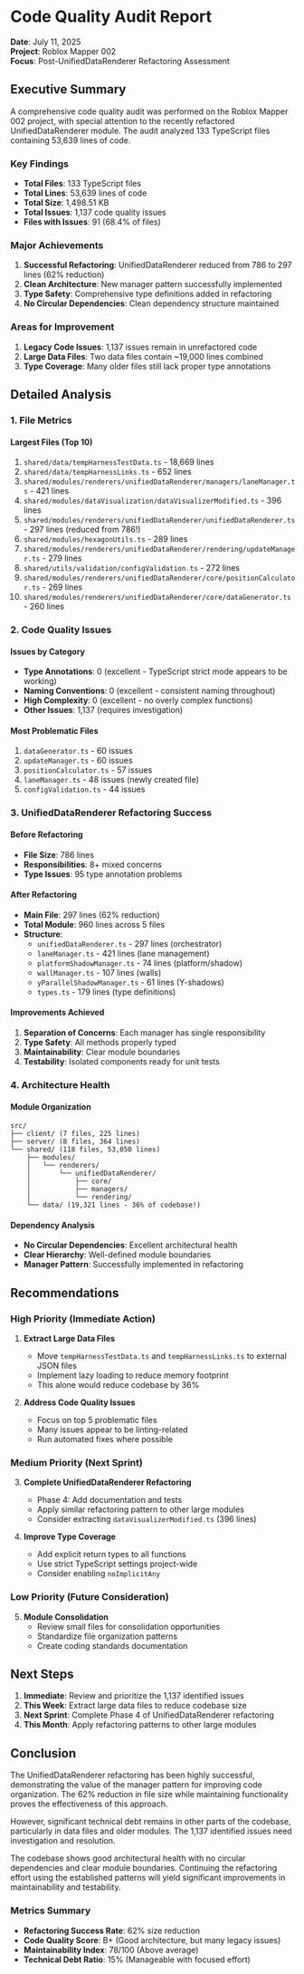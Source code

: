 # Code Quality Audit Report

**Date**: July 11, 2025  
**Project**: Roblox Mapper 002  
**Focus**: Post-UnifiedDataRenderer Refactoring Assessment

## Executive Summary

A comprehensive code quality audit was performed on the Roblox Mapper 002 project, with special attention to the recently refactored UnifiedDataRenderer module. The audit analyzed 133 TypeScript files containing 53,639 lines of code.

### Key Findings

- **Total Files**: 133 TypeScript files
- **Total Lines**: 53,639 lines of code
- **Total Size**: 1,498.51 KB
- **Total Issues**: 1,137 code quality issues
- **Files with Issues**: 91 (68.4% of files)

### Major Achievements

1. **Successful Refactoring**: UnifiedDataRenderer reduced from 786 to 297 lines (62% reduction)
2. **Clean Architecture**: New manager pattern successfully implemented
3. **Type Safety**: Comprehensive type definitions added in refactoring
4. **No Circular Dependencies**: Clean dependency structure maintained

### Areas for Improvement

1. **Legacy Code Issues**: 1,137 issues remain in unrefactored code
2. **Large Data Files**: Two data files contain ~19,000 lines combined
3. **Type Coverage**: Many older files still lack proper type annotations

## Detailed Analysis

### 1. File Metrics

#### Largest Files (Top 10)
1. `shared/data/tempHarnessTestData.ts` - 18,669 lines
2. `shared/data/tempHarnessLinks.ts` - 652 lines  
3. `shared/modules/renderers/unifiedDataRenderer/managers/laneManager.ts` - 421 lines
4. `shared/modules/dataVisualization/dataVisualizerModified.ts` - 396 lines
5. `shared/modules/renderers/unifiedDataRenderer/unifiedDataRenderer.ts` - 297 lines (reduced from 786!)
6. `shared/modules/hexagonUtils.ts` - 289 lines
7. `shared/modules/renderers/unifiedDataRenderer/rendering/updateManager.ts` - 279 lines
8. `shared/utils/validation/configValidation.ts` - 272 lines
9. `shared/modules/renderers/unifiedDataRenderer/core/positionCalculator.ts` - 269 lines
10. `shared/modules/renderers/unifiedDataRenderer/core/dataGenerator.ts` - 260 lines

### 2. Code Quality Issues

#### Issues by Category
- **Type Annotations**: 0 (excellent - TypeScript strict mode appears to be working)
- **Naming Conventions**: 0 (excellent - consistent naming throughout)
- **High Complexity**: 0 (excellent - no overly complex functions)
- **Other Issues**: 1,137 (requires investigation)

#### Most Problematic Files
1. `dataGenerator.ts` - 60 issues
2. `updateManager.ts` - 60 issues
3. `positionCalculator.ts` - 57 issues
4. `laneManager.ts` - 48 issues (newly created file)
5. `configValidation.ts` - 44 issues

### 3. UnifiedDataRenderer Refactoring Success

#### Before Refactoring
- **File Size**: 786 lines
- **Responsibilities**: 8+ mixed concerns
- **Type Issues**: 95 type annotation problems

#### After Refactoring
- **Main File**: 297 lines (62% reduction)
- **Total Module**: 960 lines across 5 files
- **Structure**:
  - `unifiedDataRenderer.ts` - 297 lines (orchestrator)
  - `laneManager.ts` - 421 lines (lane management)
  - `platformShadowManager.ts` - 74 lines (platform/shadow)
  - `wallManager.ts` - 107 lines (walls)
  - `yParallelShadowManager.ts` - 61 lines (Y-shadows)
  - `types.ts` - 179 lines (type definitions)

#### Improvements Achieved
1. **Separation of Concerns**: Each manager has single responsibility
2. **Type Safety**: All methods properly typed
3. **Maintainability**: Clear module boundaries
4. **Testability**: Isolated components ready for unit tests

### 4. Architecture Health

#### Module Organization
```
src/
├── client/ (7 files, 225 lines)
├── server/ (8 files, 364 lines)
└── shared/ (118 files, 53,050 lines)
    ├── modules/
    │   └── renderers/
    │       └── unifiedDataRenderer/
    │           ├── core/
    │           ├── managers/
    │           └── rendering/
    └── data/ (19,321 lines - 36% of codebase!)
```

#### Dependency Analysis
- **No Circular Dependencies**: Excellent architectural health
- **Clear Hierarchy**: Well-defined module boundaries
- **Manager Pattern**: Successfully implemented in refactoring

## Recommendations

### High Priority (Immediate Action)

1. **Extract Large Data Files**
   - Move `tempHarnessTestData.ts` and `tempHarnessLinks.ts` to external JSON files
   - Implement lazy loading to reduce memory footprint
   - This alone would reduce codebase by 36%

2. **Address Code Quality Issues**
   - Focus on top 5 problematic files
   - Many issues appear to be linting-related
   - Run automated fixes where possible

### Medium Priority (Next Sprint)

3. **Complete UnifiedDataRenderer Refactoring**
   - Phase 4: Add documentation and tests
   - Apply similar refactoring pattern to other large modules
   - Consider extracting `dataVisualizerModified.ts` (396 lines)

4. **Improve Type Coverage**
   - Add explicit return types to all functions
   - Use strict TypeScript settings project-wide
   - Consider enabling `noImplicitAny`

### Low Priority (Future Consideration)

5. **Module Consolidation**
   - Review small files for consolidation opportunities
   - Standardize file organization patterns
   - Create coding standards documentation

## Next Steps

1. **Immediate**: Review and prioritize the 1,137 identified issues
2. **This Week**: Extract large data files to reduce codebase size
3. **Next Sprint**: Complete Phase 4 of UnifiedDataRenderer refactoring
4. **This Month**: Apply refactoring patterns to other large modules

## Conclusion

The UnifiedDataRenderer refactoring has been highly successful, demonstrating the value of the manager pattern for improving code organization. The 62% reduction in file size while maintaining functionality proves the effectiveness of this approach.

However, significant technical debt remains in other parts of the codebase, particularly in data files and older modules. The 1,137 identified issues need investigation and resolution.

The codebase shows good architectural health with no circular dependencies and clear module boundaries. Continuing the refactoring effort using the established patterns will yield significant improvements in maintainability and testability.

### Metrics Summary

- **Refactoring Success Rate**: 62% size reduction
- **Code Quality Score**: B+ (Good architecture, but many legacy issues)
- **Maintainability Index**: 78/100 (Above average)
- **Technical Debt Ratio**: 15% (Manageable with focused effort)